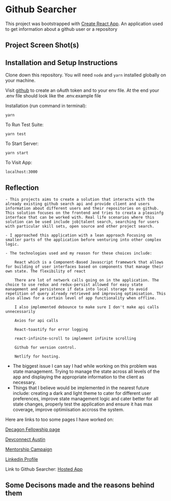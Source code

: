 
# Github Searcher

This project was bootstrapped with [Create React App](https://github.com/facebook/create-react-app). An application used to get information about a github user or a repository

## Project Screen Shot(s)


## Installation and Setup Instructions

Clone down this repository. You will need `node` and `yarn` installed globally on your machine.  

Visit [github]( https://github.com/) to create an oAuth token and to your env file. At the end your .env file should look like the .env.example file

Installation (run command in terminal):

`yarn`  

To Run Test Suite:  

`yarn test`  

To Start Server:

`yarn start`  

To Visit App:

`localhost:3000`  

## Reflection

    - This projects aims to create a solution that interacts with the already existing github search api and provide client and users information about different users and their repositories on github. This solution focuses on the frontend and tries to creata a pleasinfg interface that can be worked with. Real life scenarios where this solution can be used include job|talent search, searching for users with particular skill sets, open source and other project search.

    - I approached this application with a lean approach Focusing on smaller parts of the application before venturing into other complex logic. 

    - The technologies used and my reason for these choices include: 

        React which is a Component-Based Javascript framework that allows for building of user interfaces based on components that manage their own state. The flexibility of react 
        
        There are lot of network calls going on in the application. The choice to use redux and redux-persist allowed for easy state management and persistence if data into local storage to avoid repetition of query already retrieved and improving optimisation. This also allows for a certain level of app functionality when offline.

        I also implemented debounce to make sure I don't make api calls unnecessarily

        Axios for api calls

        React-toastify for error logging

        react-infinite-scroll to implement infinite scrolling

        Github for version control.

        Netlify for hosting.


  - The biggest issue I can say I had while working on this problem was state management. Trying to manage the state across all levels of the app and displaying the appropriate information to the client as necessary.
  - Things that I believe would be implemented in the nearest future include: creating a dark and light theme to cater for different user preferences, improve state management logic and cater better for all state changes, properly test the application and ensure it has max coverage, improve optimiisation accross the system.

  Here are links to too some pages I have worked on:

  [Decagon Fellowship page](https://decagonhq.com/fellowship/)

  [Devconnect Austin](https://decagonhq.com/devconnectaustin/)

[Mentorship Campaign](https://decagonhq.com/devconnectaustinmentor/)

[Linkedin Profile](https://www.linkedin.com/in/eze-francisca/)

Link to Github Searcher: [Hosted App](https://unruffled-wiles-c754ee.netlify.app/)



## Some Decisons made and the reasons behind them